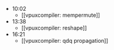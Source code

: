 - 10:02
	- [[vpuxcompiler: mempermute]]
- 13:38
	- [[vpuxcompiler: reshape]]
- 16:21
	- [[vpuxcompiler: qdq propagation]]